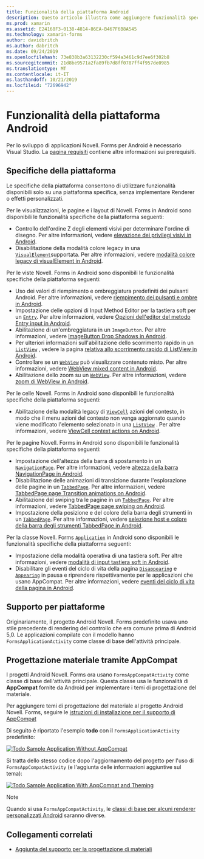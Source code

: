 ```yaml
---
title: Funzionalità della piattaforma Android
description: Questo articolo illustra come aggiungere funzionalità specifiche di Android alle applicazioni Novell. Forms.
ms.prod: xamarin
ms.assetid: E24168F3-0138-4814-86EA-B467F6B8A545
ms.technology: xamarin-forms
author: davidbritch
ms.author: dabritch
ms.date: 09/24/2019
ms.openlocfilehash: 73e838b3a63132230cf594a3461c9d7ee6f302b8
ms.sourcegitcommit: 21d8be9571a2fa89fb7d8ff0787ff4f957de0985
ms.translationtype: MT
ms.contentlocale: it-IT
ms.lasthandoff: 10/21/2019
ms.locfileid: "72696942"
---
```

# <a name="android-platform-features"></a>Funzionalità della piattaforma Android

Per lo sviluppo di applicazioni Novell. Forms per Android è necessario Visual Studio. La [pagina requisiti](~/get-started/requirements.md) contiene altre informazioni sui prerequisiti.

## <a name="platform-specifics"></a>Specifiche della piattaforma

Le specifiche della piattaforma consentono di utilizzare funzionalità disponibili solo su una piattaforma specifica, senza implementare Renderer o effetti personalizzati.

Per le visualizzazioni, le pagine e i layout di Novell. Forms in Android sono disponibili le funzionalità specifiche della piattaforma seguenti:

- Controllo dell'ordine Z degli elementi visivi per determinare l'ordine di disegno. Per altre informazioni, vedere [elevazione dei privilegi visivi in Android](visualelement-elevation.md).
- Disabilitazione della modalità colore legacy in una [`VisualElement`](xref:Xamarin.Forms.VisualElement)supportata. Per altre informazioni, vedere [modalità colore legacy di visualElement in Android](legacy-color-mode.md).

Per le viste Novell. Forms in Android sono disponibili le funzionalità specifiche della piattaforma seguenti:

- Uso dei valori di riempimento e ombreggiatura predefiniti dei pulsanti Android. Per altre informazioni, vedere [riempimento dei pulsanti e ombre in Android](button-padding-shadow.md).
- Impostazione delle opzioni di Input Method Editor per la tastiera soft per un [`Entry`](xref:Xamarin.Forms.Entry). Per altre informazioni, vedere [Opzioni dell'editor del metodo Entry input in Android](entry-ime-options.md).
- Abilitazione di un'ombreggiatura in un `ImageButton`. Per altre informazioni, vedere [ImageButton Drop Shadows in Android](imagebutton-drop-shadow.md).
- Per ulteriori informazioni sull'abilitazione dello scorrimento rapido in un [`ListView`](xref:Xamarin.Forms.ListView) , vedere la pagina [relativa allo scorrimento rapido di ListView in Android](listview-fast-scrolling.md).
- Controllare se un [`WebView`](xref:Xamarin.Forms.WebView) può visualizzare contenuto misto. Per altre informazioni, vedere [WebView mixed content in Android](webview-mixed-content.md).
- Abilitazione dello zoom su un [`WebView`](xref:Xamarin.Forms.WebView). Per altre informazioni, vedere [zoom di WebView in Android](webview-zoom-controls.md).

Per le celle Novell. Forms in Android sono disponibili le funzionalità specifiche della piattaforma seguenti:

- Abilitazione della modalità legacy di [`ViewCell`](xref:Xamarin.Forms.ViewCell) azioni del contesto, in modo che il menu azioni del contesto non venga aggiornato quando viene modificato l'elemento selezionato in una [`ListView`](xref:Xamarin.Forms.ListView) . Per altre informazioni, vedere [ViewCell context actions on Android](viewcell-context-actions.md).

Per le pagine Novell. Forms in Android sono disponibili le funzionalità specifiche della piattaforma seguenti:

- Impostazione dell'altezza della barra di spostamento in un [`NavigationPage`](xref:Xamarin.Forms.NavigationPage). Per altre informazioni, vedere [altezza della barra NavigationPage in Android](navigationpage-bar-height.md).
- Disabilitazione delle animazioni di transizione durante l'esplorazione delle pagine in un [`TabbedPage`](xref:Xamarin.Forms.TabbedPage). Per altre informazioni, vedere [TabbedPage page Transition animations on Android](tabbedpage-transition-animations.md).
- Abilitazione del swiping tra le pagine in un [`TabbedPage`](xref:Xamarin.Forms.TabbedPage). Per altre informazioni, vedere [TabbedPage page swiping on Android](tabbedpage-page-swiping.md).
- Impostazione della posizione e del colore della barra degli strumenti in un [`TabbedPage`](xref:Xamarin.Forms.TabbedPage). Per altre informazioni, vedere [selezione host e colore della barra degli strumenti TabbedPage in Android](tabbedpage-toolbar-placement-color.md).

Per la classe Novell. Forms [`Application`](xref:Xamarin.Forms.Application) in Android sono disponibili le funzionalità specifiche della piattaforma seguenti:

- Impostazione della modalità operativa di una tastiera soft. Per altre informazioni, vedere [modalità di input tastiera soft in Android](soft-keyboard-input-mode.md).
- Disabilitare gli eventi del ciclo di vita della pagina [`Disappearing`](xref:Xamarin.Forms.Page.Appearing) e [`Appearing`](xref:Xamarin.Forms.Page.Appearing) in pausa e riprendere rispettivamente per le applicazioni che usano AppCompat. Per altre informazioni, vedere [eventi del ciclo di vita della pagina in Android](page-lifecycle-events.md).

## <a name="platform-support"></a>Supporto per piattaforme

Originariamente, il progetto Android Novell. Forms predefinito usava uno stile precedente di rendering del controllo che era comune prima di Android 5,0. Le applicazioni compilate con il modello hanno `FormsApplicationActivity` come classe di base dell'attività principale.

## <a name="material-design-via-appcompat"></a>Progettazione materiale tramite AppCompat

I progetti Android Novell. Forms ora usano `FormsAppCompatActivity` come classe di base dell'attività principale. Questa classe usa le funzionalità di **AppCompat** fornite da Android per implementare i temi di progettazione del materiale.

Per aggiungere temi di progettazione del materiale al progetto Android Novell. Forms, seguire le [istruzioni di installazione per il supporto di AppCompat](appcompat-material-design.md)

Di seguito è riportato l'esempio **todo** con il `FormsApplicationActivity` predefinito:

[![](images/before-appcompat-sml.png "Todo Sample Application Without AppCompat")](images/before-appcompat.png#lightbox "Todo Sample Application Without AppCompat")

Si tratta dello stesso codice dopo l'aggiornamento del progetto per l'uso di `FormsAppCompatActivity` (e l'aggiunta delle informazioni aggiuntive sul tema):

[![](images/post-appcompat-sml.png "Todo Sample Application With AppCompat and Theming")](images/post-appcompat.png#lightbox "Todo Sample Application With AppCompat and Theming")

> [!NOTE]
> Quando si usa `FormsAppCompatActivity`, le [classi di base per alcuni renderer personalizzati Android](~/xamarin-forms/app-fundamentals/custom-renderer/renderers.md) saranno diverse.

## <a name="related-links"></a>Collegamenti correlati

- [Aggiunta del supporto per la progettazione di materiali](appcompat-material-design.md)
